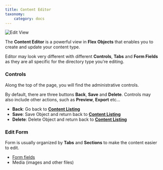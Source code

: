 ```yaml
---
title: Content Editor
taxonomy:
    category: docs
---
```


![Edit View](views-edit.png?width=2030&classes=shadow)

The **Content Editor** is a powerful view in **Flex Objects** that enables you to create and update your content type.

Editor may look very different with different **Controls**, **Tabs** and **Form Fields** as they are all specific for the directory type you're editing.

### Controls

Along the top of the page, you will find the administrative controls.

By default, there are three buttons **Back**, **Save** and **Delete**. Controls may also include other actions, such as **Preview**, **Export** etc...

- **Back**: Go back to **[Content Listing](/advanced/flex/administration/views-list)**
- **Save**: Save Object and return back to **[Content Listing](/advanced/flex/administration/views-list)**
- **Delete**: Delete Object and return back to **[Content Listing](/advanced/flex/administration/views-list)**

### Edit Form

Form is usually organized by **Tabs** and **Sections** to make the content easier to edit.

- [Form fields](/forms/blueprints/fields-available)
- Media (images and other files)



